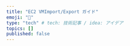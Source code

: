 ```yaml
---
title: "EC2 VMImport/Export ガイド"
emoji: "📑"
type: "tech" # tech: 技術記事 / idea: アイデア
topics: []
published: false
---
```

